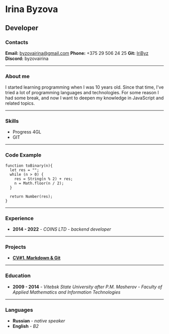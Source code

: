 # Irina Byzova
## Developer
### Contacts


**Email:** byzovairina@gmail.com
**Phone:** +375 29 506 24 25
**Git:**  [IriByz](https://github.com/IriByz)
**Discord:**  byzovairina

--- 
### About me
I started learning programming when I was 10 years old. Since that time, I've tried a lot of programming languages and technologies.
For some reason I had some break, and now I want to deepen my knowledge in JavaScript and related topics.

---
### Skills
 - Progress 4GL
 - GIT
---
### Code Example
```
function toBinary(n){
  let res = "";
  while (n > 0) {
    res = String(n % 2) + res;
    n = Math.floor(n / 2);
  }
  
  return Number(res);
}
```
---
### Experience
-  **2014 - 2022** - _COINS LTD - backend developer_
---
### Projects
-  **[CV#1. Markdown & Git](https://iribyz.github.io/rsschool-cv/cv)**
--- 
### Education
- **2009 - 2014** - _Vitebsk State University after P.M. Masherov  -  Faculty of Applied Mathematics and Information Technologies_
--- 
### Languages
-  **Russian** - _native speaker_
-  **English** - _B2_